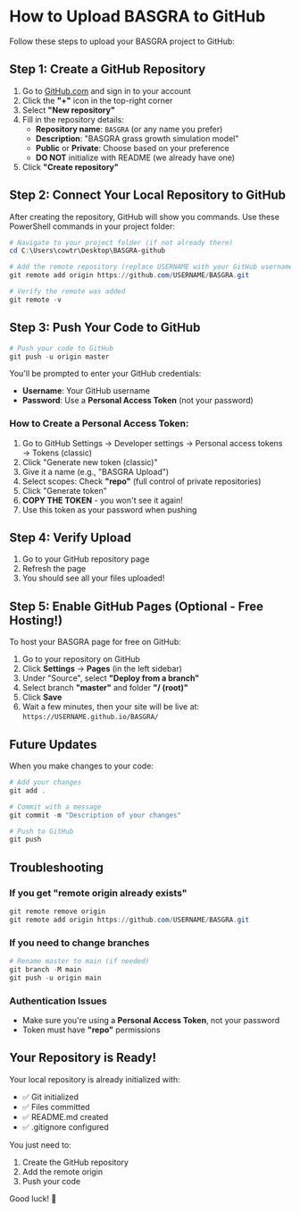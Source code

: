 # How to Upload BASGRA to GitHub

Follow these steps to upload your BASGRA project to GitHub:

## Step 1: Create a GitHub Repository

1. Go to [GitHub.com](https://github.com) and sign in to your account
2. Click the **"+"** icon in the top-right corner
3. Select **"New repository"**
4. Fill in the repository details:
   - **Repository name**: `BASGRA` (or any name you prefer)
   - **Description**: "BASGRA grass growth simulation model"
   - **Public** or **Private**: Choose based on your preference
   - **DO NOT** initialize with README (we already have one)
5. Click **"Create repository"**

## Step 2: Connect Your Local Repository to GitHub

After creating the repository, GitHub will show you commands. Use these PowerShell commands in your project folder:

```powershell
# Navigate to your project folder (if not already there)
cd C:\Users\cowtr\Desktop\BASGRA-github

# Add the remote repository (replace USERNAME with your GitHub username)
git remote add origin https://github.com/USERNAME/BASGRA.git

# Verify the remote was added
git remote -v
```

## Step 3: Push Your Code to GitHub

```powershell
# Push your code to GitHub
git push -u origin master
```

You'll be prompted to enter your GitHub credentials:
- **Username**: Your GitHub username
- **Password**: Use a **Personal Access Token** (not your password)

### How to Create a Personal Access Token:

1. Go to GitHub Settings → Developer settings → Personal access tokens → Tokens (classic)
2. Click "Generate new token (classic)"
3. Give it a name (e.g., "BASGRA Upload")
4. Select scopes: Check **"repo"** (full control of private repositories)
5. Click "Generate token"
6. **COPY THE TOKEN** - you won't see it again!
7. Use this token as your password when pushing

## Step 4: Verify Upload

1. Go to your GitHub repository page
2. Refresh the page
3. You should see all your files uploaded!

## Step 5: Enable GitHub Pages (Optional - Free Hosting!)

To host your BASGRA page for free on GitHub:

1. Go to your repository on GitHub
2. Click **Settings** → **Pages** (in the left sidebar)
3. Under "Source", select **"Deploy from a branch"**
4. Select branch **"master"** and folder **"/ (root)"**
5. Click **Save**
6. Wait a few minutes, then your site will be live at:
   `https://USERNAME.github.io/BASGRA/`

## Future Updates

When you make changes to your code:

```powershell
# Add your changes
git add .

# Commit with a message
git commit -m "Description of your changes"

# Push to GitHub
git push
```

## Troubleshooting

### If you get "remote origin already exists"
```powershell
git remote remove origin
git remote add origin https://github.com/USERNAME/BASGRA.git
```

### If you need to change branches
```powershell
# Rename master to main (if needed)
git branch -M main
git push -u origin main
```

### Authentication Issues
- Make sure you're using a **Personal Access Token**, not your password
- Token must have **"repo"** permissions

## Your Repository is Ready!

Your local repository is already initialized with:
- ✅ Git initialized
- ✅ Files committed
- ✅ README.md created
- ✅ .gitignore configured

You just need to:
1. Create the GitHub repository
2. Add the remote origin
3. Push your code

Good luck! 🚀
